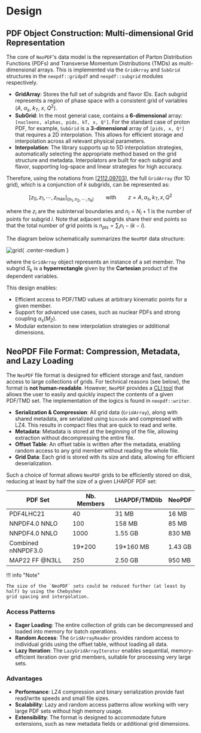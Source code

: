 # Design

## PDF Object Construction: Multi-dimensional Grid Representation

The core of `NeoPDF`'s data model is the representation of Parton Distribution Functions (PDFs)
and Transverse Momentum Distributions (TMDs) as multi-dimensional arrays. This is implemented
via the `GridArray` and `SubGrid` structures in the `neopdf::gridpdf` and `neopdf::subgrid` modules
respectively.

- **GridArray**: Stores the full set of subgrids and flavor IDs. Each subgrid represents a region
  of phase space with a consistent grid of variables ($A$, $\alpha_s$, $k_T$, $x$, $Q^2$).
- **SubGrid**: In the most general case, contains a **6-dimensional** array: `[nucleons, alphas, pids, kT, x, Q²]`.
  For the standard case of proton PDF, for example, `SubGrid` is a **3-dimensional** array of `[pids, x, Q²]`
  that requires a 2D interpolation. This allows for efficient storage and interpolation across all
  relevant physical parameters.
- **Interpolation**: The library supports up to 5D interpolation strategies, automatically
  selecting the appropriate method based on the grid structure and metadata. Interpolators are
  built for each subgrid and flavor, supporting log-space and linear strategies for high accuracy.

Therefore, using the notations from [[2112.09703](https://arxiv.org/pdf/2112.09703)], the full
`GridArray` (for 1D grid), which is a conjunction of $k$ subgrids, can be represented as:

$$ \left[ z_0, z_1, \cdots, z_{\mathrm{max}} \right]_{\left( n_1, n_2, \cdots, n_k \right)} \qquad \text{with} \qquad z=A, \alpha_s, k_T, x, Q^2 $$

where the $z_i$ are the subinterval boundaries and $n_i = N_i + 1$ is the number of points for
subgrid $i$. Note that adjacent subgrids share their end points so that the total number of grid
points is $n_{\mathrm{pts}} = \sum_i n_i - (k - i)$.

The diagram below schematically summarizes the `NeoPDF` data structure:

![grid](https://github.com/user-attachments/assets/0637f61f-348f-4507-a6f5-08fac127368f){ .center-medium }

where the `GridArray` object represents an instance of a set member. The subgrid $S_k$ is a
**hyperrectangle** given by the **Cartesian** product of the dependent variables.

This design enables:

- Efficient access to PDF/TMD values at arbitrary kinematic points for a given member.
- Support for advanced use cases, such as nuclear PDFs and strong coupling $\alpha_s(M_Z)$.
- Modular extension to new interpolation strategies or additional dimensions.

## NeoPDF File Format: Compression, Metadata, and Lazy Loading

The `NeoPDF` file format is designed for efficient storage and fast, random access to large
collections of grids. For technical reasons (see below), the format is **not human-readable**.
However, `NeoPDF` provides a [CLI tool](/docs/cli-tutorials.md) that allows the user to easily and
quickly inspect the contents of a given PDF/TMD set. The implementation of the logics is found in
`neopdf::writer`.

- **Serialization & Compression**: All grid data (`GridArray`), along with shared metadata, are
  serialized using `bincode` and compressed with LZ4. This results in compact files that are quick
  to read and write.
- **Metadata**: Metadata is stored at the beginning of the file, allowing extraction without
  decompressing the entire file.
- **Offset Table**: An offset table is written after the metadata, enabling random access to any
  grid member without reading the whole file.
- **Grid Data**: Each grid is stored with its size and data, allowing for efficient deserialization.

Such a choice of format allows `NeoPDF` grids to be efficiently stored on disk, reducing at least
by half the size of a given LHAPDF PDF set:

| PDF Set            | Nb. Members | LHAPDF/TMDlib | NeoPDF |
|--------------------|-------------|---------------|--------|
| PDF4LHC21          | 40          | 31 MB         | 16 MB  |
| NNPDF4.0 NNLO      | 100         | 158 MB        | 85 MB  |
| NNPDF4.0 NNLO      | 1000        | 1.55 GB       | 830 MB |
| Combined nNNPDF3.0 | 19*200      | 19*160 MB     | 1.43 GB|
| MAP22 FF @N3LL     | 250         | 2.50 GB       | 950 MB |

!!! info "Note"

    The size of the `NeoPDF` sets could be reduced further (at least by half) by using the Chebyshev
    grid spacing and interpolation.

### Access Patterns
- **Eager Loading**: The entire collection of grids can be decompressed and loaded into memory for
  batch operations.
- **Random Access**: The `GridArrayReader` provides random access to individual grids using the offset
  table, without loading all data.
- **Lazy Iteration**: The `LazyGridArrayIterator` enables sequential, memory-efficient iteration over
  grid members, suitable for processing very large sets.

### Advantages
- **Performance**: LZ4 compression and binary serialization provide fast read/write speeds and small
  file sizes.
- **Scalability**: Lazy and random access patterns allow working with very large PDF sets without
  high memory usage.
- **Extensibility**: The format is designed to accommodate future extensions, such as new metadata
  fields or additional grid dimensions.
